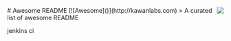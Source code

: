 

<img src="http://kawanlabs.com/images/kawanlabs-logo.png" align="right" />
# Awesome README [![Awesome]()](http://kawanlabs.com)
> A curated list of awesome README

jenkins ci
